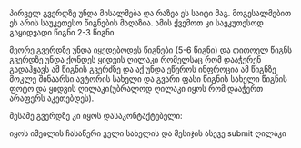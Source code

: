 პირველ გვერდზე უნდა მისალმება და რაზეა ეს საიტი მაგ. მოგესალმებით ეს არის საუკეთესო წიგნების მაღაზია. ამის ქვემოთ კი საეკუთესოდ გაყიდვადი წიგნი 2-3 წიგნი

მეორე გვერდზე უნდა იყედებოდეს წიგნები (5-6 წიგნი) და თითოელ წიგნს გვერდზე უნდა ქონდეს ყიდვის ღილაკი რომელსაც რომ დააჭერენ გადაჰყავს ამ წიგნის გვერძზე და აქ უნდა ეწეროს ინფროცია ამ წიგნზე მოკლე შინაარსი ავტორის სახელი და გვარი ფასი წიგნის სახელი წიგნის ფოტო და ყიდვის ღილაკი(უბრალოდ ღილაკი იყოს რომ დააჭერთ არაფერს აკეთებდეს). 

მესამე გვერდზე კი იყოს დასაკონტაქტებელი:


იყოს იმეილის ჩასაწერი ველი სახელის და მესიჯის ასევე submit ღილაკი
